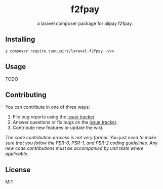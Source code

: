 <h1 align="center"> f2fpay </h1>

<p align="center"> a laravel composer package for alipay f2fpay.</p>


## Installing

```shell
$ composer require cuuuuuirz/laravel-f2fpay -vvv
```

## Usage

TODO

## Contributing

You can contribute in one of three ways:

1. File bug reports using the [issue tracker](https://github.com/cuuuuuirz/f2fpay/issues).
2. Answer questions or fix bugs on the [issue tracker](https://github.com/cuuuuuirz/f2fpay/issues).
3. Contribute new features or update the wiki.

_The code contribution process is not very formal. You just need to make sure that you follow the PSR-0, PSR-1, and PSR-2 coding guidelines. Any new code contributions must be accompanied by unit tests where applicable._

## License

MIT